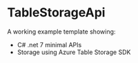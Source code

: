 # TableStorageApi

A working example template showing:

* C# .net 7 minimal APIs
* Storage using Azure Table Storage SDK
